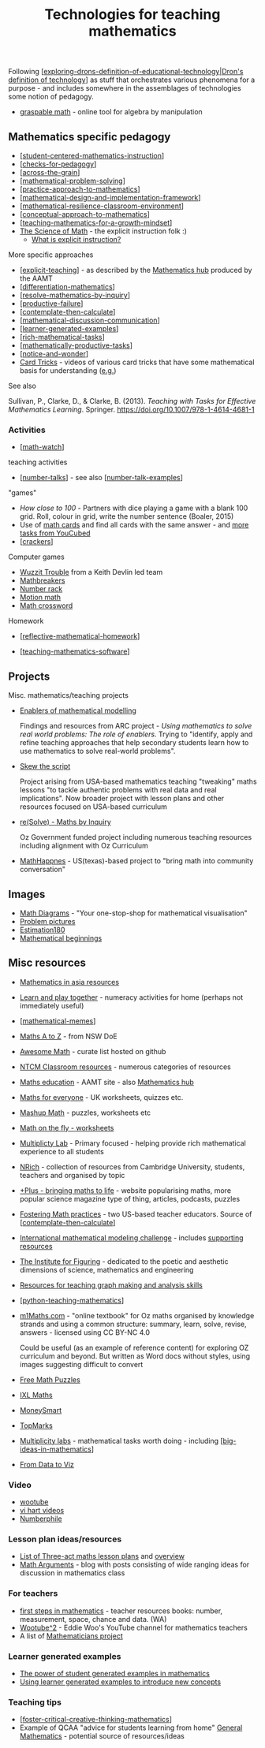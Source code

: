 ﻿---
backlinks:
- title: Teaching Mathematics
  url: /sense/Teaching/Mathematics/teaching-mathematics.html
tags: teaching,teachingMathematics
title: Technologies for teaching mathematics
type: note
---
Following [[exploring-drons-definition-of-educational-technology|Dron's definition of technology]] as stuff that orchestrates various phenomena for a purpose - and includes somewhere in the assemblages of technologies some notion of pedagogy.

- [graspable math](https://graspablemath.com/about) - online tool for algebra by manipulation

## Mathematics specific pedagogy

- [[student-centered-mathematics-instruction]]
- [[checks-for-pedagogy]] 
- [[across-the-grain]]
- [[mathematical-problem-solving]]
- [[practice-approach-to-mathematics]]
- [[mathematical-design-and-implementation-framework]]
- [[mathematical-resilience-classroom-environment]]
- [[conceptual-approach-to-mathematics]]
- [[teaching-mathematics-for-a-growth-mindset]]
- [The Science of Math](https://www.thescienceofmath.com/) - the explicit instruction folk :) 
    - [What is explicit instruction?](https://www.thescienceofmath.com/what-is-explicit-instruction)

More specific approaches

- [[explicit-teaching]] - as described by the [Mathematics hub](https://www.mathematicshub.edu.au/) produced by the AAMT
- [[differentiation-mathematics]]
- [[resolve-mathematics-by-inquiry]]
- [[productive-failure]]
- [[contemplate-then-calculate]]
- [[mathematical-discussion-communication]]
- [[learner-generated-examples]]
- [[rich-mathematical-tasks]]
- [[mathematically-productive-tasks]]
- [[notice-and-wonder]]
- [Card Tricks](https://www.peterliljedahl.com/teachers/card-tricks) - videos of various card tricks that have some mathematical basis for understanding ([e.g.](https://nrich.maths.org/14309/solution))

See also

Sullivan, P., Clarke, D., & Clarke, B. (2013). *Teaching with Tasks for Effective Mathematics Learning*. Springer. <https://doi.org/10.1007/978-1-4614-4681-1>


### Activities

- [[math-watch]]

teaching activities

- [[number-talks]] - see also [[number-talk-examples]]

"games"

- _How close to 100_ - Partners with dice playing a game with a blank 100 grid. Roll, colour in grid, write the number sentence (Boaler, 2015)
- Use of [math cards](https://www.youcubed.org/tasks/math-cards/) and find all cards with the same answer - and [more tasks from YouCubed](https://www.youcubed.org/tasks/)
- [[crackers]]

Computer games 

- [Wuzzit Trouble](https://wuzzittrouble.com/) from a Keith Devlin led team
- [Mathbreakers](https://www.mathbreakers.com)
- [Number rack](https://www.k-5mathteachingresources.com/Rekenrek.html)
- [Motion math](https://motionmathgrams.com)
- [Math crossword](https://scientific.place/math-crossword/)

Homework

- [[reflective-mathematical-homework]]

- [[teaching-mathematics-software]]

## Projects

Misc. mathematics/teaching projects 

- [Enablers of mathematical modelling](https://www.mathsmodellingenablers.com/)

  Findings and resources from ARC project - _Using mathematics to solve real world problems: The role of enablers_. Trying to "identify, apply and refine teaching approaches that help secondary students learn how to use mathematics to solve real-world problems".
- [Skew the script](https://skewthescript.org/)

  Project arising from USA-based mathematics teaching "tweaking" maths lessons "to tackle authentic problems with real data and real implications". Now broader project with lesson plans and other resources focused on USA-based curriculum
- [re(Solve) - Maths by Inquiry](https://www.resolve.edu.au/) 

  Oz Government funded project including numerous teaching resources including alignment with Oz Curriculum

- [MathHappnes](https://www.mathhappens.org/) - US(texas)-based project to "bring math into community conversation"

## Images

- [Math Diagrams](https://mathdiagrams.com/) - "Your one-stop-shop for mathematical visualisation"
- [Problem pictures](https://www.problempictures.co.uk/)
- [Estimation180](https://www.estimation180.com/)
- [Mathematical beginnings](http://www.mathematicalbeginnings.com/)

## Misc resources

- [Mathematics in asia resources](https://www.asiaeducation.edu.au/curriculum/mathematics/details/mathematics-curated-digital-resources)
- [Learn and play together](https://www.mathematicshub.edu.au/families/for-parents-and-carers/learn-and-play-together/) - numeracy activities for home (perhaps not immediately useful)
- [[mathematical-memes]]
- [Maths A to Z](https://education.nsw.gov.au/parents-and-carers/learning/maths/maths-a-to-z#Accuracy_1) - from NSW DoE
- [Awesome Math](https://github.com/rossant/awesome-math) - curate list hosted on github
- [NTCM Classroom resources](https://www.nctm.org/classroomresources/) - numerous categories of resources
- [Maths education](http://www.mathseducation.org.au/) - AAMT site - also [Mathematics hub](https://www.mathematicshub.edu.au/)
- [Maths for everyone](https://www.maths4everyone.com/index.php) - UK worksheets, quizzes etc.
- [Mashup Math](https://www.mashupmath.com/freemathpuzzles) - puzzles, worksheets etc
- [Math on the fly - worksheets](https://www.mathonthefly.com/worksheets/)
- [Multiplicty Lab](https://multiplicitylab.northwestern.edu/) - Primary focused - helping provide rich mathematical experience to all students
- [NRich](https://nrich.maths.org/) - collection of resources from Cambridge University, students, teachers and organised by topic
- [+Plus - bringing maths to life](https://plus.maths.org/content/) - website popularising maths, more popular science magazine type of thing, articles, podcasts, puzzles
- [Fostering Math practices](https://www.fosteringmathpractices.com/) - two US-based teacher educators. Source of [[contemplate-then-calculate]]


- [International mathematical modeling challenge](https://www.immchallenge.org.au/) - includes [supporting resources](https://www.immchallenge.org.au/supporting-resources)
- [The Institute for Figuring](https://www.theiff.org/) - dedicated to the poetic and aesthetic dimensions of science, mathematics and engineering
- [Resources for teaching graph making and analysis skills](https://blog.tcea.org/graph-making-analysis-skills/)

- [[python-teaching-mathematics]]
- [m1Maths.com](https://m1maths.com/) - "online textbook" for Oz maths organised by knowledge strands and using a common structure: summary, learn, solve, revise, answers - licensed using CC BY-NC 4.0

    Could be useful (as an example of reference content) for exploring OZ curriculum and beyond. But written as Word docs without styles, using images suggesting difficult to convert
- [Free Math Puzzles](https://www.nap.edu.au/naplan/whats-in-the-tests)
- [IXL Maths](https://au.ixl.com/maths)
- [MoneySmart](https://moneysmart.gov.au/teaching/lesson-plans)
- [TopMarks](https://www.topmarks.co.uk/maths-games/5-7-years/counting)
- [Multiplicity labs](https://multiplicitylab.northwestern.edu/) - mathematical tasks worth doing - including [[big-ideas-in-mathematics]]
- [From Data to Viz](https://www.data-to-viz.com/)

### Video

- [wootube](https://misterwootube.com/)
- [vi hart videos](https://vimeo.com/vihart)
- [Numberphile](https://www.numberphile.com/)


### Lesson plan ideas/resources

- [List of Three-act maths lesson plans](https://docs.google.com/spreadsheets/u/0/d/1jXSt_CoDzyDFeJimZxnhgwOVsWkTQEsfqouLWNNC6Z4/pub?output=html) and [overview](https://blog.mrmeyer.com/2011/the-three-acts-of-a-mathematical-story/)
- [Math Arguments](http://matharguments180.blogspot.com/) - blog with posts consisting of wide ranging ideas for discussion in mathematics class

### For teachers

- [first steps in mathematics](https://myresources.education.wa.edu.au/programs/first-steps-mathematics) - teacher resources books: number, measurement, space, chance and data. (WA)
- [Wootube^2](https://www.youtube.com/misterwootube2) - Eddie Woo's YouTube channel for mathematics teachers
- A list of [Mathematicians project](https://arbitrarilyclose.com/mathematician-project/)


### Learner generated examples

- [The power of student generated examples in mathematics](https://rtalbert.org/the-power-of-student-generated-examples-in-mathematics/)
- [Using learner generated examples to introduce new concepts](https://www.jstor.org/stable/40284537)

### Teaching tips

- [[foster-critical-creative-thinking-mathematics]]
- Example of QCAA "advice for students learning from home" [General Mathematics](https://www.qcaa.qld.edu.au/downloads/senior-qce/mathematics/snr_general_maths_21_covid_factsheet.pdf) - potential source of resources/ideas



[//begin]: # "Autogenerated link references for markdown compatibility"
[exploring-drons-definition-of-educational-technology|Dron's definition of technology]: ../../../share/blog/2021/exploring-drons-definition-of-educational-technology "Exploring Dron's definition of educational technology"
[student-centered-mathematics-instruction]: student-centered-mathematics-instruction "Student Centred Mathematics instruction"
[checks-for-pedagogy]: checks-for-pedagogy "Checks for pedagogy"
[across-the-grain]: across-the-grain "Across the grain"
[mathematical-problem-solving]: mathematical-problem-solving "Mathematical problem solving"
[practice-approach-to-mathematics]: practice-approach-to-mathematics "Practice approach to mathematics"
[mathematical-design-and-implementation-framework]: mathematical-design-and-implementation-framework "The Mathematical Design and Implementation Framework"
[mathematical-resilience-classroom-environment]: mathematical-resilience-classroom-environment "mathematical-resilience-classroom-environment"
[conceptual-approach-to-mathematics]: conceptual-approach-to-mathematics "Conceptual approach to mathematics"
[teaching-mathematics-for-a-growth-mindset]: teaching-mathematics-for-a-growth-mindset "Teaching mathematics for a growth mindset"
[explicit-teaching]: explicit-teaching "Explicit teaching"
[differentiation-mathematics]: differentiation-mathematics "Differentiation - Mathematics"
[resolve-mathematics-by-inquiry]: resolve-mathematics-by-inquiry "reSolve - Mathematics by inquiry"
[productive-failure]: productive-failure "Productive Failure"
[contemplate-then-calculate]: contemplate-then-calculate "Contemplate then calculate"
[mathematical-discussion-communication]: mathematical-discussion-communication "Mathematical discussion and communication (in the classroom)"
[learner-generated-examples]: learner-generated-examples "Learner Generated Examples"
[rich-mathematical-tasks]: rich-mathematical-tasks "Rich mathematical tasks"
[mathematically-productive-tasks]: mathematically-productive-tasks "Mathematically productive tasks"
[notice-and-wonder]: notice-and-wonder "Notice and wonder"
[math-watch]: math-watch "Math Watch"
[number-talks]: number-talks "Number talks"
[number-talk-examples]: number_talk/number-talk-examples "Number talk examples"
[crackers]: crackers "Crackers"
[reflective-mathematical-homework]: reflective-mathematical-homework "Reflective mathematical homework"
[teaching-mathematics-software]: teaching-mathematics-software "Software for teaching mathematics"
[mathematical-memes]: mathematical-memes "Mathematical Memes"
[python-teaching-mathematics]: python-teaching-mathematics "Python for teaching mathematics "
[big-ideas-in-mathematics]: big-ideas-in-mathematics "Big ideas in mathematics"
[foster-critical-creative-thinking-mathematics]: foster-critical-creative-thinking-mathematics "Fostering critical and creative thinking - mathematics"
[//end]: # "Autogenerated link references"